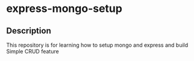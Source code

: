 # express-mongo-setup

## Description

This repository is for learning how to setup mongo and express and build Simple CRUD feature
